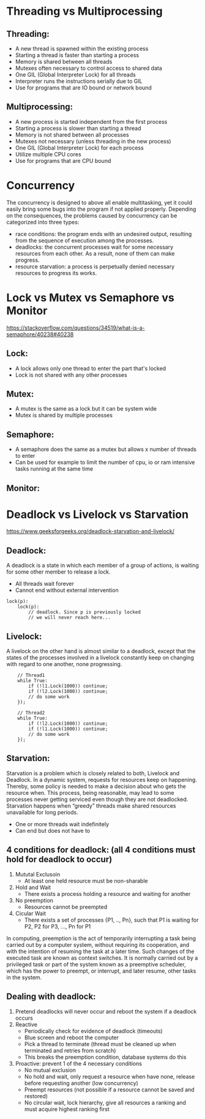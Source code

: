 # Threading vs Multiprocessing

## Threading:
- A new thread is spawned within the existing process
- Starting a thread is faster than starting a process
- Memory is shared between all threads
- Mutexes often necessary to control access to shared data
- One GIL (Global Interpreter Lock) for all threads
- Interpreter runs the instructions serially due to GIL
- Use for programs that are IO bound or network bound

## Multiprocessing:
- A new process is started independent from the first process
- Starting a process is slower than starting a thread
- Memory is not shared between all processes
- Mutexes not necessary (unless threading in the new process)
- One GIL (Global Interpreter Lock) for each process
- Utilize multiple CPU cores
- Use for programs that are CPU bound



# Concurrency 
The concurrency is designed to above all enable multitasking, yet it could easily bring some bugs into the program if not applied properly. Depending on the consequences, the problems caused by concurrency can be categorized into three types:
- race conditions: the program ends with an undesired output, resulting from the sequence of execution among the processes. 
- deadlocks: the concurrent processes wait for some necessary resources from each other. As a result, none of them can make progress. 
- resource starvation: a process is perpetually denied necessary resources to progress its works.



# Lock vs Mutex vs Semaphore vs Monitor
https://stackoverflow.com/questions/34519/what-is-a-semaphore/40238#40238

## Lock:
- A lock allows only one thread to enter the part that's locked
- Lock is not shared with any other processes

## Mutex:
- A mutex is the same as a lock but it can be system wide
- Mutex is shared by multiple processes

## Semaphore:
- A semaphore does the same as a mutex but allows x number of threads to enter
- Can be used for example to limit the number of cpu, io or ram intensive tasks running at the same time

## Monitor:



# Deadlock vs Livelock vs Starvation
https://www.geeksforgeeks.org/deadlock-starvation-and-livelock/

## Deadlock:
A deadlock is a state in which each member of a group of actions, is waiting for some other member to release a lock.
- All threads wait forever
- Cannot end without external intervention
```
lock(p):
    lock(p):
        // deadlock. Since p is previously locked 
        // we will never reach here... 
```

## Livelock:
A livelock on the other hand is almost similar to a deadlock, except that the states of the processes involved in a livelock constantly keep on changing with regard to one another, none progressing.
```
    // Thread1       
    while True:
        if (!l1.Lock(1000)) continue; 
        if (!l2.Lock(1000)) continue; 
        // do some work 
    }); 
  
    // Thread2      
    while True:
        if (!l2.Lock(1000)) continue; 
        if (!l1.Lock(1000)) continue; 
        // do some work 
    }); 
```

## Starvation:
Starvation is a problem which is closely related to both, Livelock and Deadlock. In a dynamic system, requests for resources keep on happening. Thereby, some policy is needed to make a decision about who gets the resource when. This process, being reasonable, may lead to some processes never getting serviced even though they are not deadlocked. Starvation happens when “greedy” threads make shared resources unavailable for long periods.
- One or more threads wait indefinitely
- Can end but does not have to

## 4 conditions for deadlock: (all 4 conditions must hold for deadlock to occur)
1. Mututal Exclusoin
    *  At least one held resource must be non-sharable
2. Hold and Wait
    * There exists a process holding a resource and waiting for another
3. No preemption
    * Resources cannot be preempted
4. Cicular Wait
    * There exists a set of processes {P1, .., Pn}, such that P1 is waiting for P2, P2 for P3, ..., Pn for P1

In computing, preemption is the act of temporarily interrupting a task being carried out by a computer system, without requiring its cooperation, and with the intention of resuming the task at a later time. Such changes of the executed task are known as context switches. It is normally carried out by a privileged task or part of the system known as a preemptive scheduler, which has the power to preempt, or interrupt, and later resume, other tasks in the system.

## Dealing with deadlock:
1. Pretend deadlocks will never occur and reboot the system if a deadlock occurs
2. Reactive
    * Periodically check for evidence of deadlock (timeouts)
    * Blue screen and reboot the computer
    * Pick a thread to terminate (thread must be cleaned up when terminated and retries from scratch)
    * This breaks the preemption condition, database systems do this
3. Proactive: prevent 1 of the 4 necessary conditions
    * No mutual exclusion
    * No hold and wait, only request a resource when have none, release before requesting another (low concurrency)
    * Preempt resources (not possible if a resource cannot be saved and restored)
    * No circular wait, lock hierarchy, give all resources a ranking and must acquire highest ranking first

